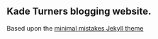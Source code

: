 ## Kade Turners blogging website. ##

Based upon the [minimal mistakes Jekyll theme](https://mmistakes.github.io/minimal-mistakes/)
